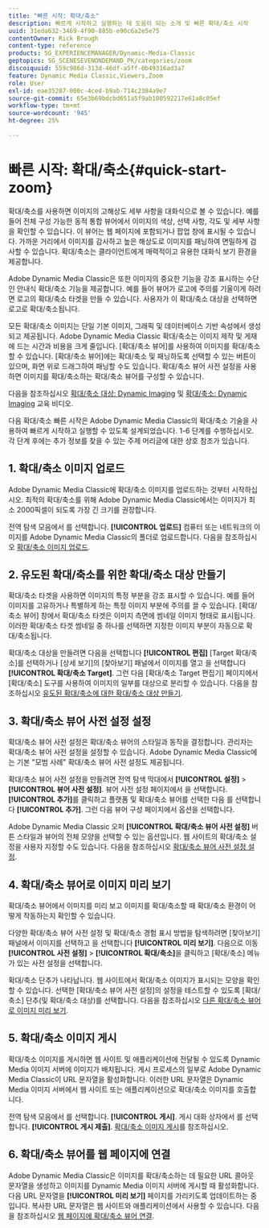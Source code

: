 ```yaml
---
title: "빠른 시작: 확대/축소"
description: 빠르게 시작하고 실행하는 데 도움이 되는 소개 및 빠른 확대/축소 시작
uuid: 31eda632-3469-4f90-885b-e90c6a2e5e75
contentOwner: Rick Brough
content-type: reference
products: SG_EXPERIENCEMANAGER/Dynamic-Media-Classic
geptopics: SG_SCENESEVENONDEMAND_PK/categories/zoom
discoiquuid: 559c986d-313d-46df-a5ff-0b49316ad3a7
feature: Dynamic Media Classic,Viewers,Zoom
role: User
exl-id: eae35207-000c-4ced-b9ab-714c2384a9e7
source-git-commit: 65e3b69bdcbd651a5f9ab100592217e61a8c05ef
workflow-type: tm+mt
source-wordcount: '945'
ht-degree: 25%

---
```


# 빠른 시작: 확대/축소{#quick-start-zoom}

확대/축소를 사용하면 이미지의 고해상도 세부 사항을 대화식으로 볼 수 있습니다. 예를 들어 전체 구성 가능한 동적 통합 뷰어에서 이미지의 색상, 선택 사항, 각도 및 세부 사항을 확인할 수 있습니다. 이 뷰어는 웹 페이지에 포함되거나 팝업 창에 표시될 수 있습니다. 가까운 거리에서 이미지를 감사하고 높은 해상도로 이미지를 패닝하여 면밀하게 검사할 수 있습니다. 확대/축소는 클라이언트에게 매력적이고 유용한 대화식 보기 환경을 제공합니다.

Adobe Dynamic Media Classic은 또한 이미지의 중요한 기능을 강조 표시하는 수단인 안내식 확대/축소 기능을 제공합니다. 예를 들어 뷰어가 로고에 주의를 기울이게 하려면 로고의 확대/축소 타겟을 만들 수 있습니다. 사용자가 이 확대/축소 대상을 선택하면 로고로 확대/축소됩니다.

모든 확대/축소 이미지는 단일 기본 이미지, 그래픽 및 데이터베이스 기반 속성에서 생성되고 제공됩니다. Adobe Dynamic Media Classic 확대/축소는 이미지 제작 및 게재에 드는 시간과 비용을 크게 줄입니다. [확대/축소 뷰어]를 사용하여 이미지를 확대/축소할 수 있습니다. [확대/축소 뷰어]에는 확대/축소 및 패닝하도록 선택할 수 있는 버튼이 있으며, 화면 위로 드래그하여 패닝할 수도 있습니다. 확대/축소 뷰어 사전 설정을 사용하면 이미지를 확대/축소하는 확대/축소 뷰어를 구성할 수 있습니다.

다음을 참조하십시오 [확대/축소 대상: Dynamic Imaging](https://s7d5.scene7.com/s7viewers/html5/VideoViewer.html?videoserverurl=https://s7d5.scene7.com/is/content/&amp;emailurl=https://s7d5.scene7.com/s7/emailFriend&amp;serverUrl=https://s7d5.scene7.com/is/image/&amp;config=Scene7SharedAssets/Universal_HTML5_Video&amp;contenturl=https://s7d5.scene7.com/skins/&amp;asset=S7tutorials/559_Zoom%20Target%20Tool_converted%20renamed_Dynamic%20Imaging-AVS) 및 [확대/축소: Dynamic Imaging](https://s7d5.scene7.com/s7viewers/html5/VideoViewer.html?videoserverurl=https://s7d5.scene7.com/is/content/&amp;emailurl=https://s7d5.scene7.com/s7/emailFriend&amp;serverUrl=https://s7d5.scene7.com/is/image/&amp;config=Scene7SharedAssets/Universal_HTML5_Video&amp;contenturl=https://s7d5.scene7.com/skins/&amp;asset=S7tutorials/560_Zoom_converted%20renamed_Dynamic%20Imaging-AVS) 교육 비디오.

다음 확대/축소 빠른 시작은 Adobe Dynamic Media Classic의 확대/축소 기술을 사용하여 빠르게 시작하고 실행할 수 있도록 설계되었습니다. 1-6 단계를 수행하십시오. 각 단계 후에는 추가 정보를 찾을 수 있는 주제 머리글에 대한 상호 참조가 있습니다.

## 1. 확대/축소 이미지 업로드

Adobe Dynamic Media Classic에 확대/축소 이미지를 업로드하는 것부터 시작하십시오. 최적의 확대/축소를 위해 Adobe Dynamic Media Classic에서는 이미지가 최소 2000픽셀이 되도록 가장 긴 크기를 권장합니다.

전역 탐색 모음에서 를 선택합니다. **[!UICONTROL 업로드]** 컴퓨터 또는 네트워크의 이미지를 Adobe Dynamic Media Classic의 폴더로 업로드합니다. 다음을 참조하십시오 [확대/축소 이미지 업로드](uploading-zoom-images.md#uploading_zoom_images).

## 2. 유도된 확대/축소를 위한 확대/축소 대상 만들기

확대/축소 타겟을 사용하면 이미지의 특정 부분을 강조 표시할 수 있습니다. 예를 들어 이미지를 고유하거나 특별하게 하는 특정 이미지 부분에 주의를 끌 수 있습니다. [확대/축소 뷰어] 창에서 확대/축소 타겟은 이미지 측면에 썸네일 이미지 형태로 표시됩니다. 이러한 확대/축소 타겟 썸네일 중 하나를 선택하면 지정한 이미지 부분이 자동으로 확대/축소됩니다.

확대/축소 대상을 만들려면 다음을 선택합니다 **[!UICONTROL 편집]** [Target 확대/축소]를 선택하거나 [상세 보기]의 [찾아보기] 패널에서 이미지를 열고 을 선택합니다 **[!UICONTROL 확대/축소 Target]**. 그런 다음 [확대/축소 Target 편집기] 페이지에서 [확대/축소] 도구를 사용하여 이미지의 일부를 대상으로 분리할 수 있습니다. 다음을 참조하십시오 [유도된 확대/축소에 대한 확대/축소 대상 만들기](creating-zoom-targets-guided-zoom.md#creating_zoom_targets_for_guided_zoom).

## 3. 확대/축소 뷰어 사전 설정 설정

확대/축소 뷰어 사전 설정은 확대/축소 뷰어의 스타일과 동작을 결정합니다. 관리자는 확대/축소 뷰어 사전 설정을 설정할 수 있습니다. Adobe Dynamic Media Classic에는 기본 &quot;모범 사례&quot; 확대/축소 뷰어 사전 설정도 제공됩니다.

확대/축소 뷰어 사전 설정을 만들려면 전역 탐색 막대에서 **[!UICONTROL 설정]** > **[!UICONTROL 뷰어 사전 설정]**. 뷰어 사전 설정 페이지에서 을 선택합니다. **[!UICONTROL 추가]**&#x200B;를 클릭하고 플랫폼 및 확대/축소 뷰어를 선택한 다음 를 선택합니다 **[!UICONTROL 추가]**. 그런 다음 뷰어 구성 페이지에서 옵션을 선택합니다.

Adobe Dynamic Media Classic 오퍼 **[!UICONTROL 확대/축소 뷰어 사전 설정]** 버튼 스타일과 뷰어의 전체 모양을 선택할 수 있는 옵션입니다. 웹 사이트의 확대/축소 설정을 사용자 지정할 수도 있습니다. 다음을 참조하십시오 [확대/축소 뷰어 사전 설정 설정](setting-zoom-viewer-presets.md#setting_up_zoom_viewer_presets).

## 4. 확대/축소 뷰어로 이미지 미리 보기

확대/축소 뷰어에서 이미지를 미리 보고 이미지를 확대/축소할 때 확대/축소 환경이 어떻게 작동하는지 확인할 수 있습니다.

다양한 확대/축소 뷰어 사전 설정 및 확대/축소 경험 표시 방법을 탐색하려면 [찾아보기] 패널에서 이미지를 선택하고 을 선택합니다 **[!UICONTROL 미리 보기]**. 다음으로 이동 **[!UICONTROL 사전 설정]** > **[!UICONTROL 확대/축소]**&#x200B;을 클릭하고 [확대/축소] 메뉴가 있는 사전 설정을 선택합니다.

확대/축소 단추가 나타납니다. 웹 사이트에서 확대/축소 이미지가 표시되는 모양을 확인할 수 있습니다. 선택한 [확대/축소 뷰어 사전 설정]의 설정을 테스트할 수 있도록 [확대/축소] 단추(및 확대/축소 대상)를 선택합니다. 다음을 참조하십시오 [다른 확대/축소 뷰어로 이미지 미리 보기](previewing-image-assets-different-zoom.md#previewing_image_assets_with_different_zoom_viewers).

## 5. 확대/축소 이미지 게시

확대/축소 이미지를 게시하면 웹 사이트 및 애플리케이션에 전달될 수 있도록 Dynamic Media 이미지 서버에 이미지가 배치됩니다. 게시 프로세스의 일부로 Adobe Dynamic Media Classic이 URL 문자열을 활성화합니다. 이러한 URL 문자열은 Dynamic Media 이미지 서버에서 웹 사이트 또는 애플리케이션으로 확대/축소 이미지를 호출합니다.

전역 탐색 모음에서 를 선택합니다. **[!UICONTROL 게시]**. 게시 대화 상자에서 를 선택합니다. **[!UICONTROL 게시 제출]**. [확대/축소 이미지 게시](publishing-zoom-images.md#publishing_zoom_images)를 참조하십시오.

## 6. 확대/축소 뷰어를 웹 페이지에 연결

Adobe Dynamic Media Classic은 이미지를 확대/축소하는 데 필요한 URL 콜아웃 문자열을 생성하고 이미지를 Dynamic Media 이미지 서버에 게시할 때 활성화합니다. 다음 URL 문자열을 **[!UICONTROL 미리 보기]** 페이지를 가리키도록 업데이트하는 중입니다. 복사한 URL 문자열은 웹 사이트와 애플리케이션에서 사용할 수 있습니다. 다음을 참조하십시오 [웹 페이지에 확대/축소 뷰어 연결](linking-zoom-viewers-web-pages.md#linking_zoom_viewers_to_your_web_pages).
